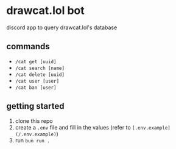 # drawcat.lol bot

discord app to query drawcat.lol's database

## commands

-   `/cat get [uuid]`
-   `/cat search [name]`
-   `/cat delete [uuid]`
-   `/cat user [user]`
-   `/cat ban [user]`

## getting started
1. clone this repo
2. create a `.env` file and fill in the values (refer to `[.env.example](/.env.example)`)
3. run `bun run .`